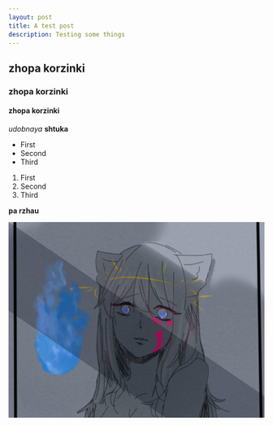 ```yaml
---
layout: post
title: A test post
description: Testing some things
---
```


## zhopa korzinki
### zhopa korzinki
#### zhopa korzinki
*udobnaya* **shtuka**

* First
* Second
* Third

1. First
2. Second
3. Third

__pa rzhau__

![Some picture.](/games/streetlamp.png)